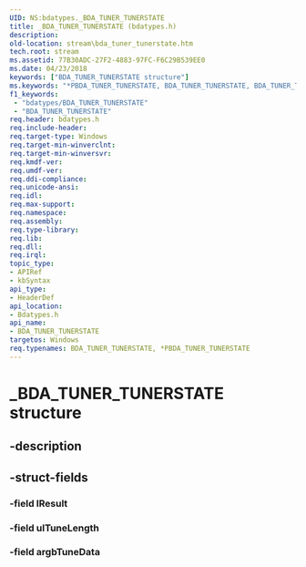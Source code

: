 ```yaml
---
UID: NS:bdatypes._BDA_TUNER_TUNERSTATE
title: _BDA_TUNER_TUNERSTATE (bdatypes.h)
description: 
old-location: stream\bda_tuner_tunerstate.htm
tech.root: stream
ms.assetid: 77B30ADC-27F2-4883-97FC-F6C29B539EE0
ms.date: 04/23/2018
keywords: ["BDA_TUNER_TUNERSTATE structure"]
ms.keywords: "*PBDA_TUNER_TUNERSTATE, BDA_TUNER_TUNERSTATE, BDA_TUNER_TUNERSTATE structure [Streaming Media Devices], PBDA_TUNER_TUNERSTATE, PBDA_TUNER_TUNERSTATE structure pointer [Streaming Media Devices], _BDA_TUNER_TUNERSTATE, bdatypes/BDA_TUNER_TUNERSTATE, bdatypes/PBDA_TUNER_TUNERSTATE, stream.bda_tuner_tunerstate"
f1_keywords:
 - "bdatypes/BDA_TUNER_TUNERSTATE"
 - "BDA_TUNER_TUNERSTATE"
req.header: bdatypes.h
req.include-header: 
req.target-type: Windows
req.target-min-winverclnt: 
req.target-min-winversvr: 
req.kmdf-ver: 
req.umdf-ver: 
req.ddi-compliance: 
req.unicode-ansi: 
req.idl: 
req.max-support: 
req.namespace: 
req.assembly: 
req.type-library: 
req.lib: 
req.dll: 
req.irql: 
topic_type:
- APIRef
- kbSyntax
api_type:
- HeaderDef
api_location:
- Bdatypes.h
api_name:
- BDA_TUNER_TUNERSTATE
targetos: Windows
req.typenames: BDA_TUNER_TUNERSTATE, *PBDA_TUNER_TUNERSTATE
---
```


# _BDA_TUNER_TUNERSTATE structure


## -description





## -struct-fields




### -field lResult


### -field ulTuneLength


### -field argbTuneData

